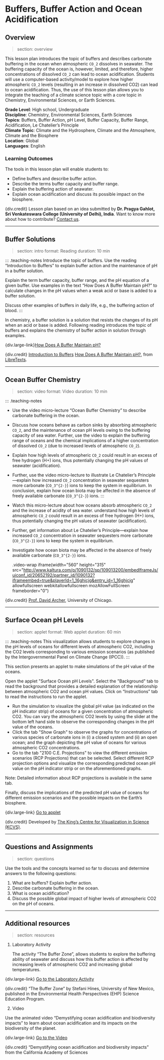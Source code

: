 # Buffers, Buffer Action and Ocean Acidification

## Overview
> section: overview

This lesson plan introduces the topic of buffers and describes carbonate buffering in the ocean when atmospheric `CO_2` dissolves in seawater. The buffering capacity of the ocean is, however, limited, and therefore, higher concentrations of dissolved `CO_2` can lead to ocean acidification. Students will use a computer-based activity/model to explore how higher atmospheric `CO_2` levels (resulting in an increase in dissolved CO2) can lead to ocean acidification. Thus, the use of this lesson plan allows you to integrate the teaching of a climate science topic with a core topic in Chemistry, Environmental Sciences, or Earth Sciences.


__Grade Level__: High school, Undergraduate  
__Discipline__: Chemistry, Environmental Sciences, Earth Sciences  
__Topics__: Buffers, Buffer Action, pH Level, Buffer Capacity, Buffer Range, Acidification, Le Chatelier’s Principle  
__Climate Topic__: Climate and the Hydrosphere, Climate and the Atmosphere, Climate and the Biosphere  
__Location__: Global  
__Languages__: English  

### Learning Outcomes

The tools in this lesson plan will enable students to:

* Define buffers and describe buffer action.
* Describe the terms buffer capacity and buffer range.
* Explain the buffering action of seawater.
* Explain ocean acidification and discuss its possible impact on the biosphere.


	
{div.credit}
Lesson plan based on an idea submitted by **Dr. Pragya Gahlot, Sri Venkateswara College (University of Delhi), India**.
Want to know more about how to contribute? [Contact us](https://tropicsu.org/contact/).

---

## Buffer Solutions
> section: intro
> format: Reading
> duration: 10 min

::: .teaching-notes
Introduce the topic of buffers. Use the reading “Introduction to Buffers” to explain buffer action and the maintenance of pH in a buffer solution.

Explain the term buffer capacity, buffer range, and the pH equation of a given buffer. Use examples in the text “How Does A Buffer Maintain pH?” to calculate changes in the pH values when a weak acid or base is added to a buffer solution.

Discuss other examples of buffers in daily life, e.g., the buffering action of blood.
:::


In chemistry, a buffer solution is a solution that resists the changes of its pH when an acid or base is added. 
Following reading introduces the topic of buffers and explains the chemistry of buffer action in solution through examples.


{div.large-link}[How Does A Buffer Maintain pH?](/resources/buffers-oceans/downloads/How_Does_A_Buffer_Maintain_Ph.pdf)


{div.credit} 
[Introduction to Buffers](https://chem.libretexts.org/Bookshelves/Physical_and_Theoretical_Chemistry_Textbook_Maps/Supplemental_Modules_%28Physical_and_Theoretical_Chemistry%29/Acids_and_Bases/Buffers/Introduction_to_Buffers)
[How Does A Buffer Maintain pH?](https://chem.libretexts.org/Bookshelves/Physical_and_Theoretical_Chemistry_Textbook_Maps/Supplemental_Modules_%28Physical_and_Theoretical_Chemistry%29/Acids_and_Bases/Buffers/How_Does_A_Buffer_Maintain_Ph%3F), from [LibreTexts](https://libretexts.org/).


---

## Ocean Buffer Chemistry
> section: video
> format: Video
> duration: 10 min

::: .teaching-notes
* Use the video micro-lecture “Ocean Buffer Chemistry” to describe carbonate buffering in the ocean.
* Discuss how oceans behave as carbon sinks by absorbing atmospheric `CO_2`, and the maintenance of ocean pH levels owing to the buffering capacity of sea water. Further, use the video to explain the buffering range of oceans and the chemical implications of a higher concentration of dissolved `CO_2` (due to increased levels of atmospheric `CO_2`).
* Explain how high levels of atmospheric `CO_2` could result in an excess of free hydrogen (H+) ions, thus potentially changing the pH values of seawater (acidification).
* Further, use the video micro-lecture to illustrate Le Chatelier’s Principle—explain how increased `CO_2` concentration in seawater sequesters more carbonate (`CO_3^{2-}`) ions to keep the system in equilibrium. In conclusion, explain how ocean biota may be affected in the absence of freely available carbonate (`CO_3^{2-}`) ions.
:::

* Watch this micro-lecture about how oceans absorb atmospheric `CO_2` and the increase of acidity of sea water.
understand how high levels of atmospheric `CO_2` could result in an excess of free hydrogen (H+) ions, thus potentially changing the pH values of seawater (acidification).
* Further, get information about Le Chatelier’s Principle—explain how increased `CO_2` concentration in seawater sequesters more carbonate (`CO_3^{2-}`) ions to keep the system in equilibrium. 
* Investigate how ocean biota may be affected in the absence of freely available carbonate (`CO_3^{2-}`) ions.



    .video-wrap
      iframe(width="560" height="315" src="http://www.kaltura.com/p/1090132/sp/109013200/embedIframeJs/uiconf_id/20652192/partner_id/1090132?iframeembed=true&playerId=1_16ghjcjg&entry_id=1_16ghjcjg" allowfullscreen webkitallowfullscreen mozAllowFullScreen frameborder="0")

{div.credit} [Prof. David Archer](https://geosci.uchicago.edu/people/david-archer/), University of Chicago. 

---

## Surface Ocean pH Levels
> section: applet
> format: Web applet
> duration: 60 min

::: .teaching-notes
This visualization allows students to explore changes in the pH levels of oceans for different levels of atmospheric CO2, including the CO2 levels corresponding to various emission scenarios (as published by the Intergovernmental Panel on Climate Change (IPCC)).
:::

This section presents an applet to make simulations of the pH value of the oceans.

Open the applet "Surface Ocean pH Levels". Select the "Background" tab to read the background that provides a detailed explanation of the relationship between atmospheric CO2 and ocean pH values. Click on “Instructions” tab to read the instructions to run the applet.

- Run the simulation to visualize the global pH value (as indicated on the pH indicator strip) of oceans for a given concentration of atmospheric CO2. You can vary the atmospheric CO2 levels by using the slider at the bottom left hand side to observe the corresponding changes in the pH value of the oceans.
- Click the tab "Show Graph" to observe the graphs for concentrations of various species of carbonate ions in (i) a closed system and (ii) an open ocean; and the graph depicting the pH value of oceans for various atmospheric CO2 concentrations.
- Go to the tab "2100 C.E. Projections" to view the different emission scenarios (RCP Projections) that can be selected. Select different RCP projection options and visualize the corresponding predicted ocean pH value on the pH indicator strip or on the aforementioned graphs.

Note:  Detailed information about RCP projections is available in the same tab.


Finally, discuss the implications of the predicted pH value of oceans for different emission scenarios and the possible impacts on the Earth’s biosphere.



{div.large-link} [Go to applet](https://applets.kcvs.ca/OceanAcidification/oceanAcid.html)


{div.credit} Developed by [The King’s Centre for Visualization in Science (KCVS)](http://www.kcvs.ca/).

---

## Questions and Assignments
> section: questions

Use the tools and the concepts learned so far to discuss and determine answers to the following questions:

1. What are buffers? Explain buffer action.
2. Describe carbonate buffering in the ocean.
3. What is ocean acidification?
4. Discuss the possible global impact of higher levels of atmospheric CO2 on the pH of oceans.


---

## Additional resources
> section: resources

1. 	Laboratory Activity

	The activity “The Buffer Zone”, allows students to explore the buffering ability of seawater and discuss how this buffer action is affected by increasing levels of atmospheric CO2 and increasing global temperatures.

{div.large-link} [Go to the Laboratory Activity](https://aamboceanservice.blob.core.windows.net/oceanservice-prod/education/pd/climate/teachingclimate/acid_base_chemistry_teacher.pdf)

{div.credit} “The Buffer Zone” by Stefani Hines, University of New Mexico, published in the Environmental Health Perspectives (EHP) Science Education Program.


 
2. 	Video 	

Use the animated video “Demystifying ocean acidification and biodiversity impacts” to learn about ocean acidification and its impacts on the biodiversity of the planet.

{div.large-link} [Go to the Video](https://www.youtube.com/watch?v=GL7qJYKzcsk)

{div.credit} “Demystifying ocean acidification and biodiversity impacts” from the California Academy of Sciences
